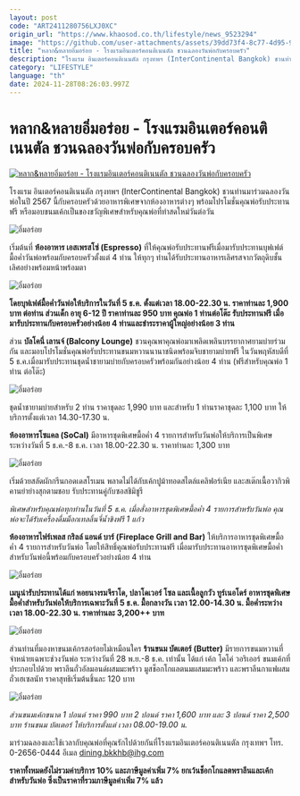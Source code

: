 ```yaml
---
layout: post
code: "ART2411280756LXJ0XC"
origin_url: "https://www.khaosod.co.th/lifestyle/news_9523294"
image: "https://github.com/user-attachments/assets/39dd73f4-8c77-4d95-9f20-5201db83b327"
title: "หลาก&หลายอิ่มอร่อย - โรงแรมอินเตอร์คอนติเนนตัล ชวนฉลองวันพ่อกับครอบครัว"
description: "โรงแรม อินเตอร์คอนติเนนตัล กรุงทพฯ (InterContinental Bangkok) ชวนท่านมาร่วมฉลองวันพ่อในปี 2567 นี้กับครอบครัวด้วยอาหารพิเศษจากห้องอาหารต่างๆ"
category: "LIFESTYLE"
language: "th"
date: 2024-11-28T08:26:03.997Z
---
```


# หลาก&หลายอิ่มอร่อย - โรงแรมอินเตอร์คอนติเนนตัล ชวนฉลองวันพ่อกับครอบครัว

[![หลาก&หลายอิ่มอร่อย - โรงแรมอินเตอร์คอนติเนนตัล ชวนฉลองวันพ่อกับครอบครัว](https://www.khaosod.co.th/wpapp/uploads/2024/11/ปก-อิ่มอร่อย-3.jpg "หลาก&หลายอิ่มอร่อย - โรงแรมอินเตอร์คอนติเนนตัล ชวนฉลองวันพ่อกับครอบครัว")](https://www.khaosod.co.th/wpapp/uploads/2024/11/ปก-อิ่มอร่อย-3.jpg)

โรงแรม อินเตอร์คอนติเนนตัล กรุงทพฯ (InterContinental Bangkok) ชวนท่านมาร่วมฉลองวันพ่อในปี 2567 นี้กับครอบครัวด้วยอาหารพิเศษจากห้องอาหารต่างๆ พร้อมโปรโมชั่นคุณพ่อรับประทานฟรี หรือมอบขนมเค้กเป็นของขวัญพิเศษสำหรับคุณพ่อที่ทำสดใหม่วันต่อวัน

![อิ่มอร่อย](https://www.khaosod.co.th/wpapp/uploads/2024/11/อิน4-696x464.jpg)

เริ่มต้นที่ **ห้องอาหาร เอสเพรสโซ่ (Espresso)** ที่ให้คุณพ่อรับประทานฟรีเมื่อมารับประทานบุฟเฟต์มื้อค่ำวันพ่อพร้อมกับครอบครัวตั้งแต่ 4 ท่าน ให้ทุกๆ ท่านได้รับประทานอาหารเลิศรสจากวัตถุดิบชั้นเลิศอย่างพร้อมหน้าพร้อมตา

![อิ่มอร่อย](https://www.khaosod.co.th/wpapp/uploads/2024/11/อิน5-696x464.jpg)

**โดยบุฟเฟต์มื้อค่ำวันพ่อให้บริการในวันที่ 5 ธ.ค. ตั้งแต่เวลา 18.00-22.30 น. ราคาท่านละ 1,900 บาท ต่อท่าน ส่วนเด็ก อายุ 6-12 ปี ราคาท่านละ 950 บาท คุณพ่อ 1 ท่านต่อโต๊ะ รับประทานฟรี เมื่อมารับประทานกับครอบครัวอย่างน้อย 4 ท่านและชำระราคาผู้ใหญ่อย่างน้อย 3 ท่าน**

ส่วน **บัลโคนี่ เลานจ์ (Balcony Lounge)** ชวนคุณพาคุณพ่อมาเพลิดเพลินบรรยากาศยามบ่ายร่วมกัน และมอบโปรโมชั่นคุณพ่อรับประทานขนมหวานนานาชนิดพร้อมจิบชายามบ่ายฟรี ในวันพฤหัสบดีที่ 5 ธ.ค.เมื่อมารับประทานชุดน้ำชายามบ่ายกับครอบครัวพร้อมกันอย่างน้อย 4 ท่าน (ฟรีสำหรับคุณพ่อ 1 ท่าน ต่อโต๊ะ)

![อิ่มอร่อย](https://www.khaosod.co.th/wpapp/uploads/2024/11/อิน7-696x524.jpg)

ชุดน้ำชายามบ่ายสำหรับ 2 ท่าน ราคาชุดละ 1,990 บาท และสำหรับ 1 ท่านราคาชุดละ 1,100 บาท ให้บริการตั้งแต่เวลา 14.30-17.30 น.

**ห้องอาหารโซแคล (SoCal)** มีอาหารชุดพิเศษมื้อค่ำ 4 รายการสำหรับวันพ่อให้บริการเป็นพิเศษระหว่างวันที่ 5 ธ.ค.-8 ธ.ค. เวลา 18.00-22.30 น. ราคาท่านละ 1,300 บาท

![อิ่มอร่อย](https://www.khaosod.co.th/wpapp/uploads/2024/11/อิน6-696x521.jpg)

เริ่มด้วยสลัดผักกรีนกอดเดสโรเมน พลาดไม่ได้กับเค้กปูม้าทอดสไตล์แคลิฟอร์เนีย และสเต๊กเนื้อวากิวพิคานย่าย่างสุกตามชอบ รับประทานคู่กับซอสชิมิชูรี

_พิเศษสำหรับคุณพ่อทุกท่านในวันที่ 5 ธ.ค. เมื่อสั่งอาหารชุดพิเศษมื้อค่ำ 4 รายการสำหรับวันพ่อ คุณพ่อจะได้รับเครื่องดื่มม็อกเทลลิ้นจี่น้ำขิงฟรี 1 แก้ว_

**ห้องอาหารไฟร์เพลส กริลล์ แอนด์ บาร์ (Fireplace Grill and Bar)** ให้บริการอาหารชุดพิเศษมื้อค่ำ 4 รายการสำหรับวันพ่อ โดยให้สิทธิ์คุณพ่อรับประทานฟรี เมื่อมารับประทานอาหารชุดพิเศษมื้อค่ำสำหรับวันพ่อนี้พร้อมกับครอบครัวอย่างน้อย 4 ท่าน

![อิ่มอร่อย](https://www.khaosod.co.th/wpapp/uploads/2024/11/อิน3-696x464.jpg)

**เมนูน่ารับประทานได้แก่ หอยนางรมจีราโด, ปลาโดเวอร์ โซล และเนื้อลูกวัว ทูร์เนอโดร์ อาหารชุดพิเศษมื้อค่ำสำหรับวันพ่อให้บริการเฉพาะวันที่ 5 ธ.ค. มื้อกลางวัน เวลา 12.00-14.30 น. มื้อค่ำระหว่างเวลา 18.00-22.30 น. ราคาท่านละ 3,200++ บาท**

![อิ่มอร่อย](https://www.khaosod.co.th/wpapp/uploads/2024/11/อิน2-696x464.jpg)



ส่วนท่านที่มองหาขนมเค้กรสอร่อยไม่เหมือนใคร **ร้านขนม บัตเตอร์ (Butter)** มีรายการขนมหวานที่จำหน่ายเฉพาะช่วงวันพ่อ ระหว่างวันที่ 28 พ.ย.-8 ธ.ค. เท่านั้น ได้แก่ เค้ก โคโค่ วอริเออร์ ขนมเค้กที่ประกอบไปด้วย พราลีนถั่วอัลมอนด์ผสมมะพร้าว มูสช็อกโกแลตนมผสมมะพร้าว และพราลีนกาแฟผสมถั่วเฮเซลนัท ราคาสุทธิเริ่มต้นชิ้นละ 120 บาท

![อิ่มอร่อย](https://www.khaosod.co.th/wpapp/uploads/2024/11/อิน8-696x464.jpg)

_ส่วนขนมเค้กขนาด 1 ปอนด์ ราคา 990 บาท 2 ปอนด์ ราคา 1,600 บาท และ 3 ปอนด์ ราคา 2,500 บาท ร้านขนม บัตเตอร์ ให้บริการตั้งแต่ เวลา 08.00-19.00 น._

มาร่วมฉลองและใช้เวลากับคุณพ่อที่คุณรักไปด้วยกันที่โรงแรมอินเตอร์คอนติเนนตัล กรุงเทพฯ โทร. 0-2656-0444 อีเมล dining.bkkhb@ihg.com

**ราคาทั้งหมดยังไม่รวมค่าบริการ 10% และภาษีมูลค่าเพิ่ม 7% ยกเว้นช็อกโกแลตพราลีนและเค้กสำหรับวันพ่อ ซึ่งเป็นราคาที่รวมภาษีมูลค่าเพิ่ม 7% แล้ว**